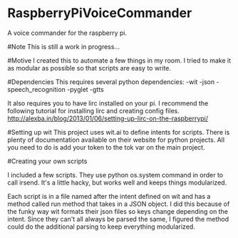 # RaspberryPiVoiceCommander
A voice commander for the raspberry pi.

#Note
This is still a work in progress...

#Motive
I created this to automate a few things in my room. I tried to make it as modular as possible so that scripts are easy to write.

#Dependencies
This requires several python dependencies:
-wit
-json
-speech_recognition
-pyglet
-gtts

It also requires you to have lirc installed on your pi. I recommend the following tutorial for installing lirc and creating config files.
http://alexba.in/blog/2013/01/06/setting-up-lirc-on-the-raspberrypi/

#Setting up wit
This project uses wit.ai to define intents for scripts. There is plenty of documentation available on their website for python projects. All you need to do is add your token to the tok var on the main project.

#Creating your own scripts

I included a few scripts. They use python os.system command in order to call irsend. It's a little hacky, but works well and keeps things modularized.

Each script is in a file named after the intent defined on wit and has a method called run method that takes in a JSON object. I did this because of the funky way wit formats their json files so keys change depending on the intent. Since they can't all always be parsed the same, I figured the method could do the additional parsing to keep everything modularized.